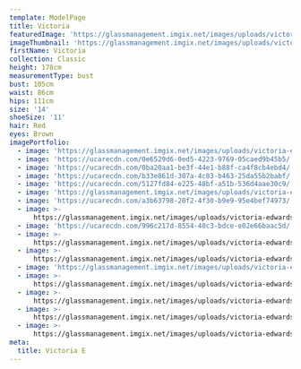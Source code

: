 ```yaml
---
template: ModelPage
title: Victoria
featuredImage: 'https://glassmanagement.imgix.net/images/uploads/victoria-edwards-white.jpg'
imageThumbnail: 'https://glassmanagement.imgix.net/images/uploads/victoria-edwards-c.jpg'
firstName: Victoria
collection: Classic
height: 178cm
measurementType: bust
bust: 105cm
waist: 86cm
hips: 111cm
size: '14'
shoeSize: '11'
hair: Red
eyes: Brown
imagePortfolio:
  - image: 'https://glassmanagement.imgix.net/images/uploads/victoria-edwards-d.jpg'
  - image: 'https://ucarecdn.com/0e6529d6-0ed5-4223-9769-05caed9b45b5/'
  - image: 'https://ucarecdn.com/0ba20aa1-be3f-44e1-b88f-ca4f8cb4ebd4/'
  - image: 'https://ucarecdn.com/b33e861d-307a-4c83-b463-25da55b2babf/'
  - image: 'https://ucarecdn.com/5127fd84-e225-48bf-a51b-536d4aae30c9/'
  - image: 'https://glassmanagement.imgix.net/images/uploads/victoria-edwards-a.jpg'
  - image: 'https://ucarecdn.com/a3b63798-20f2-4f30-b9e9-95e4bef74973/'
  - image: >-
      https://glassmanagement.imgix.net/images/uploads/victoria-edwards-white.jpg
  - image: 'https://ucarecdn.com/996c217d-8554-40c3-bdce-e02e66baac5d/'
  - image: >-
      https://glassmanagement.imgix.net/images/uploads/victoria-edwards-bell-st-mall-toowoomba-2012.jpg
  - image: >-
      https://glassmanagement.imgix.net/images/uploads/victoria-edwards-twba-ruthven-st-2012.jpg
  - image: 'https://glassmanagement.imgix.net/images/uploads/victoria-edwards-bw-2.jpg'
  - image: >-
      https://glassmanagement.imgix.net/images/uploads/victoria-edwards-sydney-2.jpg
  - image: >-
      https://glassmanagement.imgix.net/images/uploads/victoria-edwards-guitar.jpg
  - image: >-
      https://glassmanagement.imgix.net/images/uploads/victoria-edwards-tamworth.jpg
  - image: >-
      https://glassmanagement.imgix.net/images/uploads/victoria-edwards-headshot.jpg
meta:
  title: Victoria E
---
```


